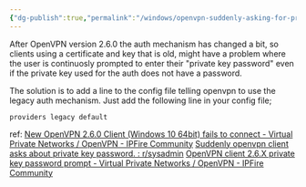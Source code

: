 ```yaml
---
{"dg-publish":true,"permalink":"/windows/openvpn-suddenly-asking-for-private-key-password/","tags":["openvpn","windows","ssl","public"],"noteIcon":"1","created":"2024-08-03T14:55:51.764+02:00","updated":"2024-05-27T16:14:53.000+02:00"}
---
```


After OpenVPN version 2.6.0 the auth mechanism has changed a bit, so clients using a certificate and key that is old, might have a problem where the user is continuosly prompted to enter their "private key password" even if the private key used for the auth does not have a password.

The solution is to add a line to the config file telling openvpn to use the legacy auth mechanism.
Just add the following line in your config file;
```
providers legacy default
```

ref:
[New OpenVPN 2.6.0 Client (Windows 10 64bit) fails to connect - Virtual Private Networks / OpenVPN - IPFire Community](https://community.ipfire.org/t/new-openvpn-2-6-0-client-windows-10-64bit-fails-to-connect/9283/3)
[Suddenly openvpn client asks about private key password. : r/sysadmin](https://www.reddit.com/r/sysadmin/comments/z9miwu/suddenly_openvpn_client_asks_about_private_key/)
[OpenVPN client 2.6.X private key password prompt - Virtual Private Networks / OpenVPN - IPFire Community](https://community.ipfire.org/t/openvpn-client-2-6-x-private-key-password-prompt/10991/9)